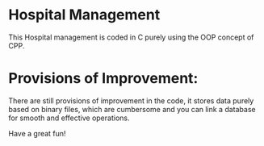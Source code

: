# Hospital Management 
This Hospital management is coded in C purely using the OOP concept of CPP.

# Provisions of Improvement: 

There are still provisions of improvement in the code, it stores data purely based on binary files, which are cumbersome and you can link a database for smooth and effective operations.

Have a great fun!
